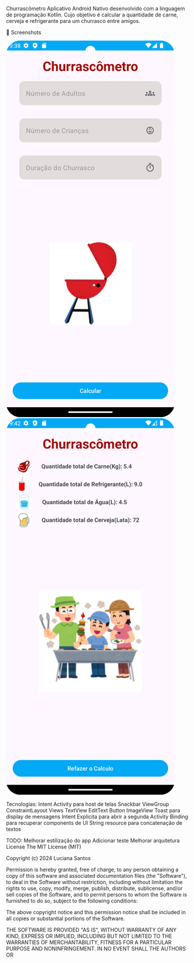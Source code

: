 Churrascômetro
Aplicativo Android Nativo desenvolvido com a linguagem de programação Kotlin. Cujo objetivo é calcular a quantidade de carne, cerveja e refrigerante para um churrasco entre amigos.

📸 Screenshots

![Tela Inicial](https://github.com/Luciana2202/Churrasc-metro/blob/master/Tela1.png)   ![Tela Resultado](https://github.com/Luciana2202/Churrasc-metro/blob/master/gradle/Screenshot_20241118_184257.png)
 

Tecnologias:
Intent
Activity para host de telas
Snackbar
ViewGroup
ConstraintLayout
Views
TextView
EditText
Button
ImageView
Toast para display de mensagens
Intent Explicita para abrir a segunda Activity
Binding para recuperar components de UI
String resource para concatenação de textos

TODO:
Melhorar estilização do app
Adicionar teste
Melhorar arquitetura
License
The MIT License (MIT)

Copyright (c) 2024 Luciana Santos

Permission is hereby granted, free of charge, to any person obtaining a copy of
this software and associated documentation files (the "Software"), to deal in
the Software without restriction, including without limitation the rights to
use, copy, modify, merge, publish, distribute, sublicense, and/or sell copies of
the Software, and to permit persons to whom the Software is furnished to do so,
subject to the following conditions:

The above copyright notice and this permission notice shall be included in all
copies or substantial portions of the Software.

THE SOFTWARE IS PROVIDED "AS IS", WITHOUT WARRANTY OF ANY KIND, EXPRESS OR
IMPLIED, INCLUDING BUT NOT LIMITED TO THE WARRANTIES OF MERCHANTABILITY, FITNESS
FOR A PARTICULAR PURPOSE AND NONINFRINGEMENT. IN NO EVENT SHALL THE AUTHORS OR
